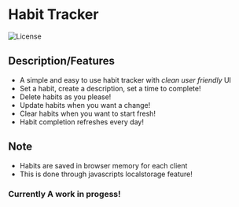 # Habit Tracker
![License](https://img.shields.io/badge/license-MIT-yellow)

## Description/Features
- A simple and easy to use habit tracker with <em>clean user friendly</em> UI
- Set a habit, create a description, set a time to complete!
- Delete habits as you please!
- Update habits when you want a change!
- Clear habits when you want to start fresh!
- Habit completion refreshes every day!

## Note
- Habits are saved in browser memory for each client
- This is done through javascripts localstorage feature!

### Currently A work in progess!
